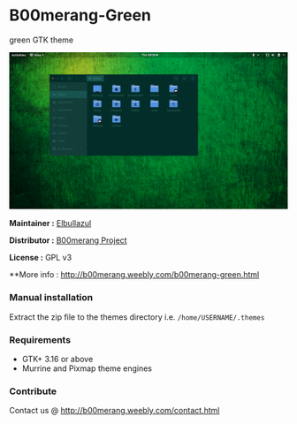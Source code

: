 # B00merang-Green
green GTK theme

![green](https://github.com/B00merang-Project/gallery/raw/master/B00merang%20Green%20(1).png)

**Maintainer :** [Elbullazul](https://github.com/elbullazul)

**Distributor :** [B00merang Project](https://github.com/B00merang-Project)

**License :** GPL v3

**More info : http://b00merang.weebly.com/b00merang-green.html

### Manual installation

Extract the zip file to the themes directory i.e. `/home/USERNAME/.themes`

### Requirements

- GTK+ 3.16 or above
- Murrine and Pixmap theme engines

### Contribute

Contact us @ http://b00merang.weebly.com/contact.html
